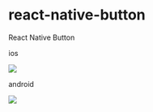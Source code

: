 # react-native-button

<!-- badge -->
<!-- endbadge -->

React Native Button

ios

<img src="https://raw.githubusercontent.com/MonkeyKingPlus/react-native-button/master/test/assets/react-native-tab-view-demo-ios.gif"/>

android

<img src="https://raw.githubusercontent.com/MonkeyKingPlus/react-native-button/master/test/assets/react-native-tab-view-demo-android.gif"/>